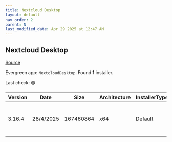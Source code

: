 ```yaml
---
title: Nextcloud Desktop
layout: default
nav_order: 2
parent: N
last_modified_date: Apr 29 2025 at 12:47 AM
---
```


## Nextcloud Desktop

[Source](https://github.com/nextcloud-releases/desktop)

Evergreen app: `NextcloudDesktop`. Found **1** installer.

Last check: 🟢

| Version | Date      | Size      | Architecture | InstallerType | Type | URI                                                                                                                                                                                                  |
| ------- | --------- | --------- | ------------ | ------------- | ---- | ---------------------------------------------------------------------------------------------------------------------------------------------------------------------------------------------------- |
| 3.16.4  | 28/4/2025 | 167460864 | x64          | Default       | msi  | [https://github.com/nextcloud-releases/desktop/releases/download/v3.16.4/Nextcloud-3.16.4-x64.msi](https://github.com/nextcloud-releases/desktop/releases/download/v3.16.4/Nextcloud-3.16.4-x64.msi) |
